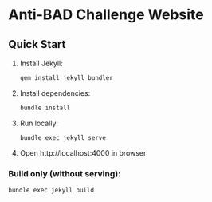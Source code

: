 # Anti-BAD Challenge Website

## Quick Start

1. Install Jekyll:
   ```bash
   gem install jekyll bundler
   ```

2. Install dependencies:
   ```bash
   bundle install
   ```

3. Run locally:
   ```bash
   bundle exec jekyll serve
   ```

4. Open http://localhost:4000 in browser

### Build only (without serving):
```bash
bundle exec jekyll build
```
